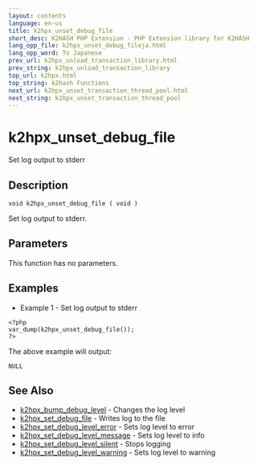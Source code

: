```yaml
---
layout: contents
language: en-us
title: k2hpx_unset_debug_file
short_desc: K2HASH PHP Extension - PHP Extension library for K2HASH
lang_opp_file: k2hpx_unset_debug_fileja.html
lang_opp_word: To Japanese
prev_url: k2hpx_unload_transaction_library.html
prev_string: k2hpx_unload_transaction_library
top_url: k2hpx.html
top_string: k2hash Functions
next_url: k2hpx_unset_transaction_thread_pool.html
next_string: k2hpx_unset_transaction_thread_pool
---
```


# k2hpx_unset_debug_file
Set log output  to stderr

## Description
```
void k2hpx_unset_debug_file ( void )
```
Set log output  to stderr.

## Parameters
This function has no parameters.

## Examples
- Example 1 - Set log output  to stderr
```
<?php
var_dump(k2hpx_unset_debug_file());
?>
```
The above example will output:
```
NULL
```

## See Also
- [k2hpx_bump_debug_level](k2hpx_bump_debug_level.html) - Changes the log level
- [k2hpx_set_debug_file](k2hpx_set_debug_file.html) - Writes log to the file
- [k2hpx_set_debug_level_error](k2hpx_set_debug_level_error.html) - Sets log level to error
- [k2hpx_set_debug_level_message](k2hpx_set_debug_level_message.html) - Sets log level to info
- [k2hpx_set_debug_level_silent](k2hpx_set_debug_level_silent.html) - Stops logging
- [k2hpx_set_debug_level_warning](k2hpx_set_debug_level_warning.html) - Sets log level to warning
